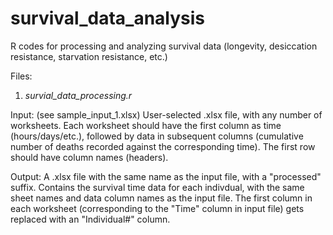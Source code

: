# survival_data_analysis
R codes for processing and analyzing survival data (longevity, desiccation resistance, starvation resistance, etc.)

Files:
1) _survial_data_processing.r_ 

Input: (see sample_input_1.xlsx)
User-selected .xlsx file, with any number of worksheets. Each worksheet should have the first column as time (hours/days/etc.), followed by data in subsequent columns (cumulative number of deaths recorded against the corresponding time). The first row should have column names (headers). 

Output: A .xlsx file with the same name as the input file, with a "processed" suffix. Contains the survival time data for each indivdual, with the same sheet names and data column names as the input file. The first column in each worksheet (corresponding to the "Time" column in input file) gets replaced with an "Individual#" column.
 
